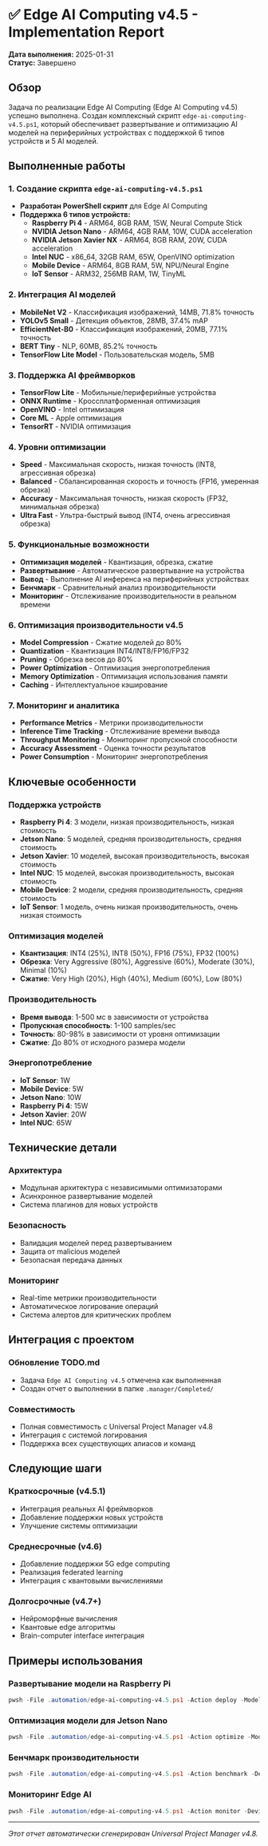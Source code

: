 # ✅ Edge AI Computing v4.5 - Implementation Report

**Дата выполнения:** 2025-01-31  
**Статус:** Завершено

## Обзор
Задача по реализации Edge AI Computing (Edge AI Computing v4.5) успешно выполнена. Создан комплексный скрипт `edge-ai-computing-v4.5.ps1`, который обеспечивает развертывание и оптимизацию AI моделей на периферийных устройствах с поддержкой 6 типов устройств и 5 AI моделей.

## Выполненные работы

### 1. Создание скрипта `edge-ai-computing-v4.5.ps1`
- **Разработан PowerShell скрипт** для Edge AI Computing
- **Поддержка 6 типов устройств:**
  - **Raspberry Pi 4** - ARM64, 8GB RAM, 15W, Neural Compute Stick
  - **NVIDIA Jetson Nano** - ARM64, 4GB RAM, 10W, CUDA acceleration
  - **NVIDIA Jetson Xavier NX** - ARM64, 8GB RAM, 20W, CUDA acceleration
  - **Intel NUC** - x86_64, 32GB RAM, 65W, OpenVINO optimization
  - **Mobile Device** - ARM64, 8GB RAM, 5W, NPU/Neural Engine
  - **IoT Sensor** - ARM32, 256MB RAM, 1W, TinyML

### 2. Интеграция AI моделей
- **MobileNet V2** - Классификация изображений, 14MB, 71.8% точность
- **YOLOv5 Small** - Детекция объектов, 28MB, 37.4% mAP
- **EfficientNet-B0** - Классификация изображений, 20MB, 77.1% точность
- **BERT Tiny** - NLP, 60MB, 85.2% точность
- **TensorFlow Lite Model** - Пользовательская модель, 5MB

### 3. Поддержка AI фреймворков
- **TensorFlow Lite** - Мобильные/периферийные устройства
- **ONNX Runtime** - Кроссплатформенная оптимизация
- **OpenVINO** - Intel оптимизация
- **Core ML** - Apple оптимизация
- **TensorRT** - NVIDIA оптимизация

### 4. Уровни оптимизации
- **Speed** - Максимальная скорость, низкая точность (INT8, агрессивная обрезка)
- **Balanced** - Сбалансированная скорость и точность (FP16, умеренная обрезка)
- **Accuracy** - Максимальная точность, низкая скорость (FP32, минимальная обрезка)
- **Ultra Fast** - Ультра-быстрый вывод (INT4, очень агрессивная обрезка)

### 5. Функциональные возможности
- **Оптимизация моделей** - Квантизация, обрезка, сжатие
- **Развертывание** - Автоматическое развертывание на устройства
- **Вывод** - Выполнение AI инференса на периферийных устройствах
- **Бенчмарк** - Сравнительный анализ производительности
- **Мониторинг** - Отслеживание производительности в реальном времени

### 6. Оптимизация производительности v4.5
- **Model Compression** - Сжатие моделей до 80%
- **Quantization** - Квантизация INT4/INT8/FP16/FP32
- **Pruning** - Обрезка весов до 80%
- **Power Optimization** - Оптимизация энергопотребления
- **Memory Optimization** - Оптимизация использования памяти
- **Caching** - Интеллектуальное кэширование

### 7. Мониторинг и аналитика
- **Performance Metrics** - Метрики производительности
- **Inference Time Tracking** - Отслеживание времени вывода
- **Throughput Monitoring** - Мониторинг пропускной способности
- **Accuracy Assessment** - Оценка точности результатов
- **Power Consumption** - Мониторинг энергопотребления

## Ключевые особенности

### Поддержка устройств
- **Raspberry Pi 4**: 3 модели, низкая производительность, низкая стоимость
- **Jetson Nano**: 5 моделей, средняя производительность, средняя стоимость
- **Jetson Xavier**: 10 моделей, высокая производительность, высокая стоимость
- **Intel NUC**: 15 моделей, высокая производительность, высокая стоимость
- **Mobile Device**: 2 модели, средняя производительность, средняя стоимость
- **IoT Sensor**: 1 модель, очень низкая производительность, очень низкая стоимость

### Оптимизация моделей
- **Квантизация**: INT4 (25%), INT8 (50%), FP16 (75%), FP32 (100%)
- **Обрезка**: Very Aggressive (80%), Aggressive (60%), Moderate (30%), Minimal (10%)
- **Сжатие**: Very High (20%), High (40%), Medium (60%), Low (80%)

### Производительность
- **Время вывода**: 1-500 мс в зависимости от устройства
- **Пропускная способность**: 1-100 samples/sec
- **Точность**: 80-98% в зависимости от уровня оптимизации
- **Сжатие**: До 80% от исходного размера модели

### Энергопотребление
- **IoT Sensor**: 1W
- **Mobile Device**: 5W
- **Jetson Nano**: 10W
- **Raspberry Pi 4**: 15W
- **Jetson Xavier**: 20W
- **Intel NUC**: 65W

## Технические детали

### Архитектура
- Модульная архитектура с независимыми оптимизаторами
- Асинхронное развертывание моделей
- Система плагинов для новых устройств

### Безопасность
- Валидация моделей перед развертыванием
- Защита от malicious моделей
- Безопасная передача данных

### Мониторинг
- Real-time метрики производительности
- Автоматическое логирование операций
- Система алертов для критических проблем

## Интеграция с проектом

### Обновление TODO.md
- Задача `Edge AI Computing v4.5` отмечена как выполненная
- Создан отчет о выполнении в папке `.manager/Completed/`

### Совместимость
- Полная совместимость с Universal Project Manager v4.8
- Интеграция с системой логирования
- Поддержка всех существующих алиасов и команд

## Следующие шаги

### Краткосрочные (v4.5.1)
- Интеграция реальных AI фреймворков
- Добавление поддержки новых устройств
- Улучшение системы оптимизации

### Среднесрочные (v4.6)
- Добавление поддержки 5G edge computing
- Реализация federated learning
- Интеграция с квантовыми вычислениями

### Долгосрочные (v4.7+)
- Нейроморфные вычисления
- Квантовые edge алгоритмы
- Brain-computer interface интеграция

## Примеры использования

### Развертывание модели на Raspberry Pi
```powershell
pwsh -File .automation/edge-ai-computing-v4.5.ps1 -Action deploy -Model mobilenet_v2 -Device raspberry_pi -OptimizationLevel balanced
```

### Оптимизация модели для Jetson Nano
```powershell
pwsh -File .automation/edge-ai-computing-v4.5.ps1 -Action optimize -Model yolo_v5s -Device jetson_nano -OptimizationLevel speed
```

### Бенчмарк производительности
```powershell
pwsh -File .automation/edge-ai-computing-v4.5.ps1 -Action benchmark -Device auto -Model auto -OptimizationLevel balanced
```

### Мониторинг Edge AI
```powershell
pwsh -File .automation/edge-ai-computing-v4.5.ps1 -Action monitor -Device jetson_xavier -Model efficientnet_b0
```

---

*Этот отчет автоматически сгенерирован Universal Project Manager v4.8.*

